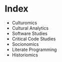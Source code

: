Index
=====
* Culturomics
* Cultural Analytics
* Software Studies
* Critical Code Studies
* Socionomics
* Literate Programming
* Historiomics

